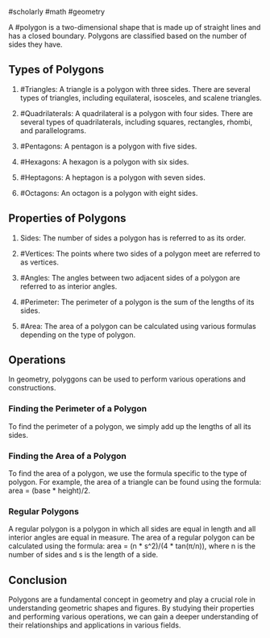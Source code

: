 #scholarly #math #geometry

A #polygon is a two-dimensional shape that is made up of straight lines and has a closed boundary. Polygons are classified based on the number of sides they have.

## Types of Polygons

1.  #Triangles: A triangle is a polygon with three sides. There are several types of triangles, including equilateral, isosceles, and scalene triangles.
    
2.  #Quadrilaterals: A quadrilateral is a polygon with four sides. There are several types of quadrilaterals, including squares, rectangles, rhombi, and parallelograms.
    
3.  #Pentagons: A pentagon is a polygon with five sides.
    
4.  #Hexagons: A hexagon is a polygon with six sides.
    
5.  #Heptagons: A heptagon is a polygon with seven sides.
    
6.  #Octagons: An octagon is a polygon with eight sides.
    

## Properties of Polygons

1.  Sides: The number of sides a polygon has is referred to as its order.
    
2.  #Vertices: The points where two sides of a polygon meet are referred to as vertices.
    
3.  #Angles: The angles between two adjacent sides of a polygon are referred to as interior angles.
    
4.  #Perimeter: The perimeter of a polygon is the sum of the lengths of its sides.
    
5.  #Area: The area of a polygon can be calculated using various formulas depending on the type of polygon.
    

## Operations

In geometry, polyggons can be used to perform various operations and constructions.

### Finding the Perimeter of a Polygon

To find the perimeter of a polygon, we simply add up the lengths of all its sides.

### Finding the Area of a Polygon

To find the area of a polygon, we use the formula specific to the type of polygon. For example, the area of a triangle can be found using the formula: area = (base * height)/2.

### Regular Polygons

A regular polygon is a polygon in which all sides are equal in length and all interior angles are equal in measure. The area of a regular polygon can be calculated using the formula: area = (n * s^2)/(4 * tan(π/n)), where n is the number of sides and s is the length of a side.

## Conclusion

Polygons are a fundamental concept in geometry and play a crucial role in understanding geometric shapes and figures. By studying their properties and performing various operations, we can gain a deeper understanding of their relationships and applications in various fields.